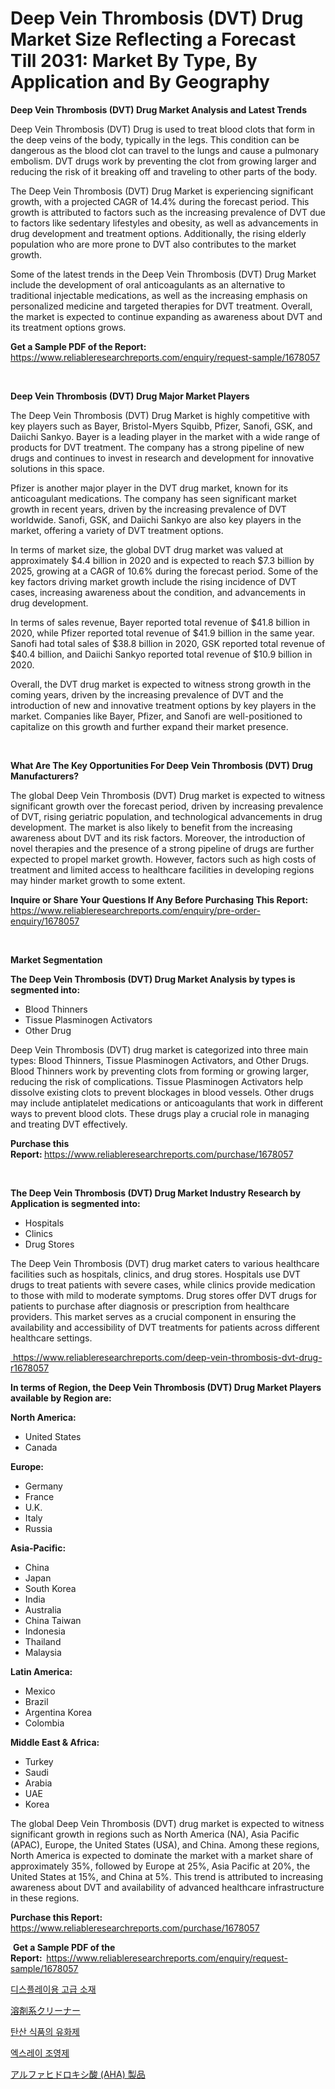 <p><h1>Deep Vein Thrombosis (DVT) Drug Market Size Reflecting a Forecast Till 2031: Market By Type, By Application and By Geography</h1></p><p><strong>Deep Vein Thrombosis (DVT) Drug Market Analysis and Latest Trends</strong></p>
<p><p>Deep Vein Thrombosis (DVT) Drug is used to treat blood clots that form in the deep veins of the body, typically in the legs. This condition can be dangerous as the blood clot can travel to the lungs and cause a pulmonary embolism. DVT drugs work by preventing the clot from growing larger and reducing the risk of it breaking off and traveling to other parts of the body.</p><p>The Deep Vein Thrombosis (DVT) Drug Market is experiencing significant growth, with a projected CAGR of 14.4% during the forecast period. This growth is attributed to factors such as the increasing prevalence of DVT due to factors like sedentary lifestyles and obesity, as well as advancements in drug development and treatment options. Additionally, the rising elderly population who are more prone to DVT also contributes to the market growth.</p><p>Some of the latest trends in the Deep Vein Thrombosis (DVT) Drug Market include the development of oral anticoagulants as an alternative to traditional injectable medications, as well as the increasing emphasis on personalized medicine and targeted therapies for DVT treatment. Overall, the market is expected to continue expanding as awareness about DVT and its treatment options grows.</p></p>
<p><strong>Get a Sample PDF of the Report:&nbsp;</strong> <a href="https://www.reliableresearchreports.com/enquiry/request-sample/1678057">https://www.reliableresearchreports.com/enquiry/request-sample/1678057</a></p>
<p>&nbsp;</p>
<p><strong>Deep Vein Thrombosis (DVT) Drug Major Market Players</strong></p>
<p><p>The Deep Vein Thrombosis (DVT) Drug Market is highly competitive with key players such as Bayer, Bristol-Myers Squibb, Pfizer, Sanofi, GSK, and Daiichi Sankyo. Bayer is a leading player in the market with a wide range of products for DVT treatment. The company has a strong pipeline of new drugs and continues to invest in research and development for innovative solutions in this space.</p><p>Pfizer is another major player in the DVT drug market, known for its anticoagulant medications. The company has seen significant market growth in recent years, driven by the increasing prevalence of DVT worldwide. Sanofi, GSK, and Daiichi Sankyo are also key players in the market, offering a variety of DVT treatment options.</p><p>In terms of market size, the global DVT drug market was valued at approximately $4.4 billion in 2020 and is expected to reach $7.3 billion by 2025, growing at a CAGR of 10.6% during the forecast period. Some of the key factors driving market growth include the rising incidence of DVT cases, increasing awareness about the condition, and advancements in drug development.</p><p>In terms of sales revenue, Bayer reported total revenue of $41.8 billion in 2020, while Pfizer reported total revenue of $41.9 billion in the same year. Sanofi had total sales of $38.8 billion in 2020, GSK reported total revenue of $40.4 billion, and Daiichi Sankyo reported total revenue of $10.9 billion in 2020.</p><p>Overall, the DVT drug market is expected to witness strong growth in the coming years, driven by the increasing prevalence of DVT and the introduction of new and innovative treatment options by key players in the market. Companies like Bayer, Pfizer, and Sanofi are well-positioned to capitalize on this growth and further expand their market presence.</p></p>
<p>&nbsp;</p>
<p><strong>What Are The Key Opportunities For Deep Vein Thrombosis (DVT) Drug Manufacturers?</strong></p>
<p><p>The global Deep Vein Thrombosis (DVT) Drug market is expected to witness significant growth over the forecast period, driven by increasing prevalence of DVT, rising geriatric population, and technological advancements in drug development. The market is also likely to benefit from the increasing awareness about DVT and its risk factors. Moreover, the introduction of novel therapies and the presence of a strong pipeline of drugs are further expected to propel market growth. However, factors such as high costs of treatment and limited access to healthcare facilities in developing regions may hinder market growth to some extent.</p></p>
<p><strong>Inquire or Share Your Questions If Any Before Purchasing This Report:</strong> <a href="https://www.reliableresearchreports.com/enquiry/pre-order-enquiry/1678057">https://www.reliableresearchreports.com/enquiry/pre-order-enquiry/1678057</a></p>
<p>&nbsp;</p>
<p><strong>Market Segmentation</strong></p>
<p><strong>The Deep Vein Thrombosis (DVT) Drug Market Analysis by types is segmented into:</strong></p>
<p><ul><li>Blood Thinners</li><li>Tissue Plasminogen Activators</li><li>Other Drug</li></ul></p>
<p><p>Deep Vein Thrombosis (DVT) drug market is categorized into three main types: Blood Thinners, Tissue Plasminogen Activators, and Other Drugs. Blood Thinners work by preventing clots from forming or growing larger, reducing the risk of complications. Tissue Plasminogen Activators help dissolve existing clots to prevent blockages in blood vessels. Other drugs may include antiplatelet medications or anticoagulants that work in different ways to prevent blood clots. These drugs play a crucial role in managing and treating DVT effectively.</p></p>
<p><strong>Purchase this Report:&nbsp;</strong><a href="https://www.reliableresearchreports.com/purchase/1678057">https://www.reliableresearchreports.com/purchase/1678057</a></p>
<p>&nbsp;</p>
<p><strong>The Deep Vein Thrombosis (DVT) Drug Market Industry Research by Application is segmented into:</strong></p>
<p><ul><li>Hospitals</li><li>Clinics</li><li>Drug Stores</li></ul></p>
<p><p>The Deep Vein Thrombosis (DVT) drug market caters to various healthcare facilities such as hospitals, clinics, and drug stores. Hospitals use DVT drugs to treat patients with severe cases, while clinics provide medication to those with mild to moderate symptoms. Drug stores offer DVT drugs for patients to purchase after diagnosis or prescription from healthcare providers. This market serves as a crucial component in ensuring the availability and accessibility of DVT treatments for patients across different healthcare settings.</p></p>
<p><a href="https://www.reliableresearchreports.com/deep-vein-thrombosis-dvt-drug-r1678057">&nbsp;https://www.reliableresearchreports.com/deep-vein-thrombosis-dvt-drug-r1678057</a></p>
<p><strong>In terms of Region, the Deep Vein Thrombosis (DVT) Drug Market Players available by Region are:</strong></p>
<p>
    <p> <strong> North America: </strong>
        <ul>
            <li>United States</li>
            <li>Canada</li>
        </ul>
        </p> 
    <p> <strong> Europe: </strong>
        <ul>
            <li>Germany</li>
            <li>France</li>
            <li>U.K.</li>
            <li>Italy</li>
            <li>Russia</li>
        </ul>
        </p> 
    <p> <strong> Asia-Pacific: </strong>
        <ul>
            <li>China</li>
            <li>Japan</li>
            <li>South Korea</li>
            <li>India</li>
            <li>Australia</li>
            <li>China Taiwan</li>
            <li>Indonesia</li>
            <li>Thailand</li>
            <li>Malaysia</li>
        </ul>
        </p> 
    <p> <strong> Latin America: </strong>
        <ul>
            <li>Mexico</li>
            <li>Brazil</li>
            <li>Argentina Korea</li>
            <li>Colombia</li>
        </ul>
        </p> 
    <p> <strong> Middle East & Africa: </strong>
        <ul>
            <li>Turkey</li>
            <li>Saudi</li>
            <li>Arabia</li>
            <li>UAE</li>
            <li>Korea</li>
        </ul>
    </p>
    </p>
<p><p>The global Deep Vein Thrombosis (DVT) drug market is expected to witness significant growth in regions such as North America (NA), Asia Pacific (APAC), Europe, the United States (USA), and China. Among these regions, North America is expected to dominate the market with a market share of approximately 35%, followed by Europe at 25%, Asia Pacific at 20%, the United States at 15%, and China at 5%. This trend is attributed to increasing awareness about DVT and availability of advanced healthcare infrastructure in these regions.</p></p>
<p><strong>Purchase this Report: </strong><a href="https://www.reliableresearchreports.com/purchase/1678057">https://www.reliableresearchreports.com/purchase/1678057</a></p>
<p>&nbsp;<strong>Get a Sample PDF of the Report:&nbsp;&nbsp;</strong><a href="https://www.reliableresearchreports.com/enquiry/request-sample/1678057">https://www.reliableresearchreports.com/enquiry/request-sample/1678057</a></p>
<p><strong></strong></p>
<p><p><a href="https://github.com/WilburKihn5676/Market-Research-Report-List-2/blob/main/1053307102468.md">디스플레이용 고급 소재</a></p><p><a href="https://medium.com/@bonniehoppe1/%E6%BA%B6%E5%89%82%E7%B3%BB%E3%82%AF%E3%83%AA%E3%83%BC%E3%83%8A%E3%83%BC%E5%B8%82%E5%A0%B4%E3%81%AE%E3%83%A1%E3%83%88%E3%83%AA%E3%82%AF%E3%82%B9%E3%82%92%E8%A7%A3%E8%AA%AD%E3%81%99%E3%82%8B-%E5%B8%82%E5%A0%B4%E3%82%B7%E3%82%A7%E3%82%A2-%E3%83%88%E3%83%AC%E3%83%B3%E3%83%89-%E3%81%8A%E3%82%88%E3%81%B3%E6%88%90%E9%95%B7%E3%83%91%E3%82%BF%E3%83%BC%E3%83%B3-489daaf75056">溶剤系クリーナー</a></p><p><a href="https://medium.com/@kasandrarempel/%ED%9D%AC%EC%84%9D%EC%8B%9C%ED%82%A4%EB%8A%94-%EC%97%90%EB%AE%AC%EC%A0%80%ED%99%94%EC%A0%9C%EC%9D%98-%EC%8B%9C%EC%9E%A5-%EC%A7%80%ED%91%9C-%ED%95%B4%EB%8F%85-%EC%8B%9C%EC%9E%A5-%EC%A0%90%EC%9C%A0%EC%9C%A8-%ED%8A%B8%EB%A0%8C%EB%93%9C-%EB%B0%8F-%EC%84%B1%EC%9E%A5-%ED%8C%A8%ED%84%B4-1744ac612b30">탄산 식품의 유화제</a></p><p><a href="https://github.com/wallacBahrtyinger567686/Market-Research-Report-List-2/blob/main/9700106102469.md">엑스레이 조영제</a></p><p><a href="https://github.com/mohamedbakry57/Market-Research-Report-List-4/blob/main/8642049107914.md">アルファヒドロキシ酸 (AHA) 製品</a></p></p>